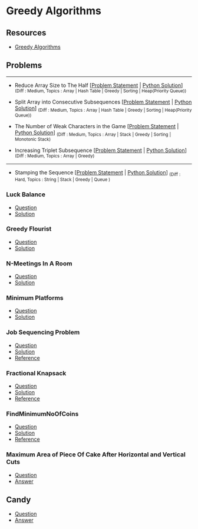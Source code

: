 # Greedy Algorithms

## Resources

- [Greedy Algorithms](https://www.programiz.com/dsa/greedy-algorithm)

## Problems

---

- Reduce Array Size to The Half [[Problem Statement](https://leetcode.com/problems/reduce-array-size-to-the-half/) | [Python Solution](/CompetitiveProgramming/GreedyAlgorithms/reduceArraySizeToHalf.py)] <sub> (Diff : Medium, Topics : Array | Hash Table | Greedy | Sorting | Heap(Priority Queue)) </sub> 

- Split Array into Consecutive Subsequences [[Problem Statement](https://leetcode.com/problems/split-array-into-consecutive-subsequences/) | [Python Solution](/CompetitiveProgramming/GreedyAlgorithms/splitArrayIntoConsecutiveSubsequence.py)] <sub> (Diff : Medium, Topics : Array | Hash Table | Greedy | Sorting | Heap(Priority Queue)) </sub> 

-  The Number of Weak Characters in the Game [[Problem Statement](https://leetcode.com/problems/the-number-of-weak-characters-in-the-game/) | [Python Solution](/CompetitiveProgramming/GreedyAlgorithms/noOfWeekCharactersInAGame.py)] <sub> (Diff : Medium, Topics : Array | Stack | Greedy | Sorting | Monotonic Stack) </sub> 

- Increasing Triplet Subsequence [[Problem Statement](https://leetcode.com/problems/increasing-triplet-subsequence/) | [Python Solution](/CompetitiveProgramming/GreedyAlgorithms/increasingTripletSubsequence.py)] <sub> (Diff : Medium, Topics : Array | Greedy) </sub> 

---

- Stamping the Sequence [[Problem Statement](https://leetcode.com/problems/stamping-the-sequence/) | [Python Solution](/CompetitiveProgramming/GreedyAlgorithms/stampingTheSequence.py)] <sub> (Diff : Hard, Topics : String | Stack | Greedy | Queue ) </sub> 













### Luck Balance

- [Question](https://www.hackerrank.com/challenges/luck-balance/problem?isFullScreen=true&h_l=interview&playlist_slugs%5B%5D=interview-preparation-kit&playlist_slugs%5B%5D=greedy-algorithms)
- [Solution](/CompetitiveProgramming/GreedyAlgorithms/LuckBalance/LuckBalance.py)

### Greedy Flourist

- [Question](https://www.hackerrank.com/challenges/greedy-florist/problem?isFullScreen=true&h_l=interview&playlist_slugs%5B%5D=interview-preparation-kit&playlist_slugs%5B%5D=greedy-algorithms)
- [Solution](/CompetitiveProgramming/GreedyAlgorithms/GreedyFlorist/GreedyFlorist.py)

### N-Meetings In A Room

- [Question](https://practice.geeksforgeeks.org/problems/n-meetings-in-one-room-1587115620/1)
- [Solution](/CompetitiveProgramming/GreedyAlgorithms/NMeetingsInARoom/NMeetingInARoom.py)

### Minimum Platforms

- [Question](https://practice.geeksforgeeks.org/problems/minimum-platforms-1587115620/1#)
- [Solution](/CompetitiveProgramming/GreedyAlgorithms/MinimumPlatforms/MinimumPlatforms.py)

### Job Sequencing Problem

- [Question](https://practice.geeksforgeeks.org/problems/job-sequencing-problem-1587115620/1#)
- [Solution](/CompetitiveProgramming/GreedyAlgorithms/JobSequencingProblem/JobSequencingProblem.py)
- [Reference](https://www.geeksforgeeks.org/job-sequencing-problem/)

### Fractional Knapsack

- [Question](https://practice.geeksforgeeks.org/problems/fractional-knapsack-1587115620/1)
- [Solution](/CompetitiveProgramming/GreedyAlgorithms/FractionalKnapsack/FractionalKnapsack.py)
- [Reference](https://www.geeksforgeeks.org/fractional-knapsack-problem/)

### FindMinimumNoOfCoins

- [Question](https://www.codingninjas.com/codestudio/problems/975277?topList=striver-sde-sheet-problems&utm_source=striver&utm_medium=website&leftPanelTab=1)
- [Solution](/CompetitiveProgramming/GreedyAlgorithms/FindMinimumNoOfCoins/FindMinimumNoOfCoins.py)
- [Reference](https://www.geeksforgeeks.org/find-minimum-number-of-coins-that-make-a-change/)

### Maximum Area of Piece Of Cake After Horizontal and Vertical Cuts

- [Question](https://leetcode.com/problems/maximum-area-of-a-piece-of-cake-after-horizontal-and-vertical-cuts/)
- [Answer](/CompetitiveProgramming/GreedyAlgorithms/MaxAreaOfPieceOfCake/MaxAreaOfPieceOfCake.py)

## Candy

- [Question](https://leetcode.com/problems/candy/)
- [Answer](/CompetitiveProgramming/GreedyAlgorithms/Candy/Candy.py)
